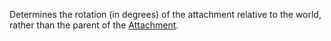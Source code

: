 Determines the rotation (in degrees) of the attachment relative to the world, rather than the parent of the [Attachment](https://developer.roblox.com/en-us/api-reference/class/Attachment).